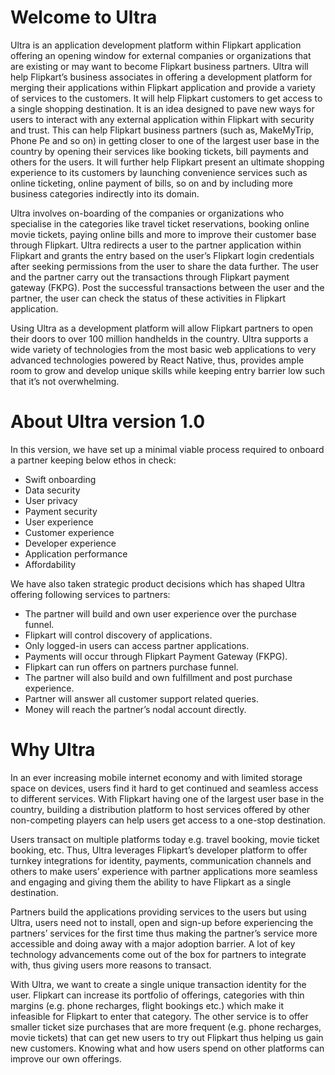 # Welcome to Ultra

Ultra is an application development platform within Flipkart application offering an opening window for external companies or organizations that are existing or may want to become Flipkart business partners. Ultra will help Flipkart’s business associates in offering a development platform for merging their applications within Flipkart application and provide a variety of services to the customers. It will help Flipkart customers to get access to a single shopping destination. It is an idea designed to pave new ways for users to interact with any external application within Flipkart with security and trust. This can help Flipkart business partners (such as, MakeMyTrip, Phone Pe and so on) in getting closer to one of the largest user base in the country by opening their services like booking tickets, bill payments and others for the users. It will further help Flipkart present an ultimate shopping experience to its customers by launching convenience services such as online ticketing, online payment of bills, so on and by including more business categories indirectly into its domain.

Ultra involves on-boarding of the companies or organizations who specialise in the categories like travel ticket reservations, booking online movie tickets, paying online bills and more to improve their customer base through Flipkart. Ultra redirects a user to the partner application within Flipkart and grants the entry based on the user’s Flipkart login credentials after seeking permissions from the user to share the data further. The user and the partner carry out the transactions through Flipkart payment gateway (FKPG). Post the successful transactions between the user and the partner, the user can check the status of these activities in Flipkart application.

Using Ultra as a development platform will allow Flipkart partners to open their doors to over 100 million handhelds in the country. Ultra supports a wide variety of technologies from the most basic web applications to very advanced technologies powered by React Native, thus, provides ample room to grow and develop unique skills while keeping entry barrier low such that it’s not overwhelming.

# About Ultra version 1.0

In this version, we have set up a minimal viable process required to onboard a partner keeping below ethos in check:

* Swift onboarding
* Data security
* User privacy
* Payment security
* User experience
* Customer experience
* Developer experience
* Application performance
* Affordability

We have also taken strategic product decisions which has shaped Ultra offering following services to partners:

* The partner will build and own user experience over the purchase funnel.
* Flipkart will control discovery of applications.
* Only logged-in users can access partner applications.
* Payments will occur through Flipkart Payment Gateway (FKPG).
* Flipkart can run offers on partners purchase funnel.
* The partner will also build and own fulfillment and post purchase experience.
* Partner will answer all customer support related queries.
* Money will reach the partner’s nodal account directly.

# Why Ultra

In an ever increasing mobile internet economy and with limited storage space on devices, users find it hard to get continued and seamless access to different services. With Flipkart having one of the largest user base in the country, building a distribution platform to host services offered by other non-competing players can help users get access to a one-stop destination.

Users transact on multiple platforms today e.g. travel booking, movie ticket booking, etc. Thus, Ultra leverages Flipkart’s developer platform to offer turnkey integrations for identity, payments, communication channels and others to make users’ experience with partner applications more seamless and engaging and giving them the ability to have Flipkart as a single destination.

Partners build the applications providing services to the users but using Ultra, users need not to install, open and sign-up before experiencing the partners’ services for the first time thus making the partner’s service more accessible and doing away with a major adoption barrier. A lot of key technology advancements come out of the box for partners to integrate with, thus giving users more reasons to transact. 

With Ultra, we want to create a single unique transaction identity for the user. Flipkart can increase its portfolio of offerings, categories with thin margins (e.g. phone recharges, flight bookings etc.) which make it infeasible for Flipkart to enter that category. The other service is to offer smaller ticket size purchases that are more frequent (e.g. phone recharges, movie tickets) that can get new users to try out Flipkart thus helping us gain new customers. Knowing what and how users spend on other platforms can improve our own offerings.

